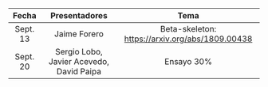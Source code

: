 | Fecha | Presentadores | Tema |
| :----: | :----------: | :---: |
| Sept. 13 | Jaime Forero | Beta-skeleton: https://arxiv.org/abs/1809.00438 | 
| Sept. 20 | Sergio Lobo, Javier Acevedo, David Paipa | Ensayo 30% |
